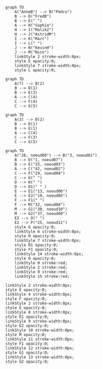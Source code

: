 
```mermaid
graph TD
    A("AnneB") --> B("Pedro") 
    B --> D("FredB")
    B --> E(" ")
    A --> H("Sophia")
    H --> I("Malik2")
    H --> J("AstridM")
    I --> K("Marc")
    I --> L(" ")
    J --> N("KevinH")
    J --> M("Nico")
    linkStyle 2 stroke-width:0px;
    style E opacity:0;
    linkStyle 7 stroke-width:0px;
    style L opacity:0;
```

```mermaid
graph TD
    A(7) --> B(2) 
    B --> D(1)
    B --> E(3)
    A --> C(4)
    C --> F(4)
    C --> G(5)
```

```mermaid
graph TD
    A(3) --> B(2) 
    B --> D(1)
    B --> E(1)
    A --> C(4)
    C --> F(3)
    C --> G(5)
```



```mermaid
graph TD
    A("26, noeud00") --> B("3, noeud01") 
    B --> D("1, noeud07")
    B --> E("15, noeud03")
    A --> C("42, noeud02")
    C --> F("29, noeud04")
    C --> G(" ")
    D --> H(" ")
    D --> D1(" " )
    E --> E1("13, noeud06")
    E --> E2("19, noeud05")
    F --> F1(" ")
    F --> M("32, noeud08")
    M --> G1("30, noeud10")
    M --> G2("37, noeud09")
    E2 --> O(" ")
    E2 --> P("25, noeud11")
    style G opacity:0;
    linkStyle 6 stroke-width:0px;
    style H opacity:0;
    linkStyle 7 stroke-width:0px;
    style D1 opacity:0;
    style F1 opacity:0;
    linkStyle 14 stroke-width:0px;
    style O opacity:0;
    linkStyle 0 stroke:red;
    linkStyle 2 stroke:red;
    linkStyle 9 stroke:red;
    linkStyle 15 stroke:red;
```


    linkStyle 2 stroke-width:0px;
    style E opacity:0;
    linkStyle 4 stroke-width:0px;
    style F opacity:0;
    linkStyle 2 stroke-width:0px;
    style E opacity:0;
    linkStyle 8 stroke-width:0px;
    style E1 opacity:0;
    linkStyle 9 stroke-width:0px;
    style E2 opacity:0;
    linkStyle 10 stroke-width:0px;
    style M opacity:0;
    linkStyle 11 stroke-width:0px;
    style F1 opacity:0;
    linkStyle 12 stroke-width:0px;
    style G1 opacity:0;
    linkStyle 13 stroke-width:0px;
    style G2 opacity:0;